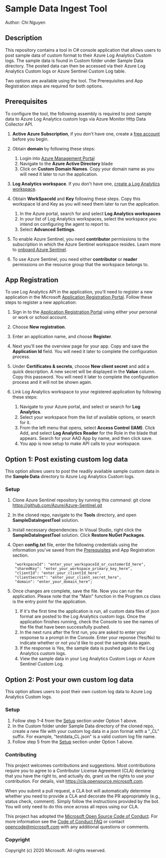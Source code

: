 # Sample Data Ingest Tool
Author: Chi Nguyen

## Description
This repository contains a tool in C# console application that allows users to post sample data of custom format to their Azure Log Analytics Custom logs. The sample data is found in Custom folder under Sample Data directory. The posted data can then be accessed via their Azure Log Analytics Custom logs or Azure Sentinel Custom Log table.

Two options are available using the tool. The Prerequisites and App Registration steps are required for both options.

## Prerequisites
To configure the tool, the following assembly is required to post sample data to Azure Log Analytics custom logs via Azure Monitor Http Data Collector API.

1. **Active Azure Subscription**, if you don't have one, create a [free account](https://azure.microsoft.com/free/?WT.mc_id=A261C142F) before you begin.

2. Obtain **domain** by following these steps:
    1. Login into [Azure Management Portal](https://portal.azure.com)
    1. Navigate to the **Azure Active Directory** blade
    1. Click on **Custom Domain Names**. Copy your domain name as you will need it later to run the application.

3. **Log Analytics workspace**. If you don't have one, [create a Log Analytics workspace](https://docs.microsoft.com/azure/azure-monitor/learn/quick-create-workspace).

4. Obtain **WorkSpaceId** and **Key** following these steps. Copy this workspace Id and Key as you will need them later to run the application.
   1. In the Azure portal, search for and select **Log Analytics workspaces**
   1. In your list of Log Analytics workspaces, select the workspace you intend on configuring the agent to report to.
   1. Select **Advanced Settings**.

5. To enable Azure Sentinel, you need **contributor** permissions to the subscription in which the Azure Sentinel workspace resides. Learn more to [onboard Azure Sentinel](https://docs.microsoft.com/azure/sentinel/quickstart-onboard#enable-azure-sentinel-).

6. To use Azure Sentinel, you need either **contributor** or **reader** permissions on the resource group that the workspace belongs to.

## App Registration
To use Log Analytics API in the application, you'll need to register a new application in the Microsoft [Application Registration Portal](https://portal.azure.com/#blade/Microsoft_AAD_IAM/ActiveDirectoryMenuBlade/RegisteredApps).
Follow these steps to register a new application:
1. Sign in to the [Application Registration Portal](https://portal.azure.com/#blade/Microsoft_AAD_IAM/ActiveDirectoryMenuBlade/RegisteredApps) using either your personal or work or school account.

2. Choose **New registration**.

3. Enter an application name, and choose **Register**.

4. Next you'll see the overview page for your app. Copy and save the **Application Id** field. You will need it later to complete the configuration process.

5. Under **Certificates & secrets**, choose **New client secret** and add a quick description. A new secret will be displayed in the **Value** column. Copy this password. You will need it later to complete the configuration process and it will not be shown again.

6. Link Log Analytics workspace to your registered application by following these steps:
   1. Navigate to your Azure portal, and select or search for **Log Analytics**.
   1. Select your workspace from the list of available options, or search for it.
   1. From the left menu that opens, select **Access Control (IAM)**. Click Add, and select **Log Analytics Reader** for the Role in the blade that appears. Search for your AAD App by name, and then click save.
   1. You app is now setup to make API calls to your workspace.

## Option 1: Post existing custom log data
This option allows users to post the readily available sample custom data in the **Sample Data** directory to Azure Log Analytics Custom logs.

### Setup
1) Clone Azure Sentinel repository by running this command: git clone https://github.com/Azure/Azure-Sentinel.git
2) In the cloned repo, navigate to the **Tools** directory, and open **SampleDataIngestTool** solution.
3) Install necessary dependencies: In Visual Studio, right click the **SampleDataIngestTool** solution.
Click **Restore NuGet Packages**.
4) Open **config.txt** file, enter the following credentials using the information you've saved from the [Prerequisites](#Prerequisites) and App Registration section.

        "workspaceId": "enter_your_workspaceId_or_customerId_here",
        "sharedKey": "enter_your_workspace_primary_key_here",
        "clientId": "enter_your_clientId_here",
        "clientSecret": "enter_your_client_secret_here",
        "domain": "enter_your_domain_here";

5) Once changes are complete, save the file.
Now you can run the application. Please note that the "Main" function in the Program.cs class is the entry point for the application.
   1. If it's the first time the application is run, all custom data files of json format are posted to the Log Analytics custom logs. Once the application finishes running, check the Console to see the names of the file that have been successfully pushed.
   1. In the next runs after the first run, you are asked to enter your response to a prompt in the Console. Enter your reponse (Yes/No) to indicate whether or not you'd like to post the sample data again.
   1. If the response is Yes, the sample data is pushed again to the Log Analytics custom logs.
   1. View the sample data in your Log Analytics Custom Logs or Azure Sentinel Custom Log.

## Option 2: Post your own custom log data
This option allows users to post their own custom log data to Azure Log Analytics Custom logs.

### Setup
   1. Follow step 1-4 from the [Setup](#Setup) section under Option 1 above.
   1. In the Custom folder under Sample Data directory of the cloned repo, create a new file with your custom log data in a json format with a "_CL" suffix. For example, "testdata_CL.json" is a valid custom log file name.
   1. Follow step 5 from the [Setup](#Setup) section under Option 1 above.

### Contributing

This project welcomes contributions and suggestions.  Most contributions require you to agree to a
Contributor License Agreement (CLA) declaring that you have the right to, and actually do, grant us
the rights to use your contribution. For details, visit https://cla.opensource.microsoft.com.

When you submit a pull request, a CLA bot will automatically determine whether you need to provide
a CLA and decorate the PR appropriately (e.g., status check, comment). Simply follow the instructions
provided by the bot. You will only need to do this once across all repos using our CLA.

This project has adopted the [Microsoft Open Source Code of Conduct](https://opensource.microsoft.com/codeofconduct/).
For more information see the [Code of Conduct FAQ](https://opensource.microsoft.com/codeofconduct/faq/) or
contact [opencode@microsoft.com](mailto:opencode@microsoft.com) with any additional questions or comments.

### Copyright
Copyright (c) 2020 Microsoft. All rights reserved.
